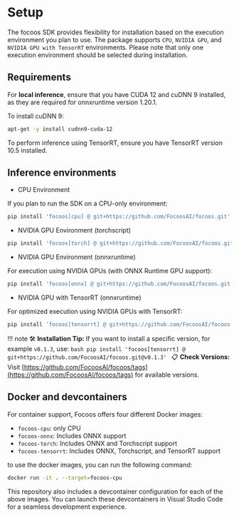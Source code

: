 # Setup

The focoos SDK provides flexibility for installation based on the execution environment you plan to use. The package supports `CPU`, `NVIDIA GPU`, and `NVIDIA GPU with TensorRT` environments. Please note that only one execution environment should be selected during installation.

## Requirements

For **local inference**, ensure that you have CUDA 12 and cuDNN 9 installed, as they are required for onnxruntime version 1.20.1.

To install cuDNN 9:

```bash linenums="0"
apt-get -y install cudnn9-cuda-12
```

To perform inference using TensorRT, ensure you have TensorRT version 10.5 installed.

## Inference environments

* CPU Environment

If you plan to run the SDK on a CPU-only environment:

```bash linenums="0"
pip install 'focoos[cpu] @ git+https://github.com/FocoosAI/focoos.git'
```

* NVIDIA GPU Environment (torchscript)
```bash linenums="0"
pip install 'focoos[torch] @ git+https://github.com/FocoosAI/focoos.git'
```

* NVIDIA GPU Environment (onnxruntime)

For execution using NVIDIA GPUs (with ONNX Runtime GPU support):

```bash linenums="0"
pip install 'focoos[onnx] @ git+https://github.com/FocoosAI/focoos.git'
```

* NVIDIA GPU with TensorRT (onnxruntime)

For optimized execution using NVIDIA GPUs with TensorRT:

```bash linenums="0"
pip install 'focoos[tensorrt] @ git+https://github.com/FocoosAI/focoos.git'
```

!!! note
    🛠️ **Installation Tip:** If you want to install a specific version, for example `v0.1.3`, use:
    ```bash
    pip install 'focoos[tensorrt] @ git+https://github.com/FocoosAI/focoos.git@v0.1.3'
    ```
    📋 **Check Versions:** Visit [https://github.com/FocoosAI/focoos/tags](https://github.com/FocoosAI/focoos/tags) for available versions.

## Docker and devcontainers
For container support, Focoos offers four different Docker images:
- `focoos-cpu`: only CPU
- `focoos-onnx`: Includes ONNX support
- `focoos-torch`: Includes ONNX and Torchscript support
- `focoos-tensorrt`: Includes ONNX, Torchscript, and TensorRT support

to use the docker images, you can run the following command:

```bash linenums="0"
docker run -it . --target=focoos-cpu
```

This repository also includes a devcontainer configuration for each of the above images. You can launch these devcontainers in Visual Studio Code for a seamless development experience.
